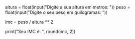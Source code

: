 altura = float(input("Digite a sua altura em metros: "))
peso = float(input("Digite o seu peso em quilogramas: "))

imc = peso / altura ** 2

print("Seu IMC é: ", round(imc, 2))
